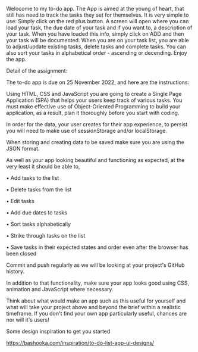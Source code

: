 Welocome to my to-do app.
The App is aimed at the young of heart, that still has need to track the tasks they set for themselves.
It is very simple to use:
Simply click on the red plus button.
A screen will open where you can load your task, the due date of your task and if you want to, a description of your task.
When you have loaded this info, simply click on ADD and then your task will be documented.
When you are on your task list, you are able to adjust/update existing tasks, delete tasks and complete tasks.
You can also sort your tasks in alphabetical order - ascending or decending.
Enjoy the app.

Detail of the assignment:

The to-do app is due on 25 November 2022, and here are the instructions:

Using  HTML, CSS and JavaScript you are going to create a Single Page Application (SPA) that helps your users keep track of various tasks. You must make effective use of Object-Oriented Programming to build your application, as a result, plan it thoroughly before you start with coding.

In order for the data, your user creates for their app experience, to persist you will need to make use of sessionStorage and/or localStorage.

When storing and creating data to be saved make sure you are using the JSON format. 

As well as your app looking beautiful and functioning as expected, at the very least it should be able to,

  

• Add tasks to the list

• Delete tasks from the list

• Edit tasks

• Add due dates to tasks

• Sort tasks alphabetically

• Strike through tasks on the list

• Save tasks in their expected states and order even after the browser has been closed

 

Commit and push regularly as we will be looking at your project's GitHub history. 

In addition to that functionality, make sure your app looks good using CSS, animation and JavaScript where necessary.

Think about what would make an app such as this useful for yourself and what will take your project above and beyond the brief within a realistic timeframe. If you don't find your own app particularly useful, chances are nor will it's users!

Some design inspiration to get you started

https://bashooka.com/inspiration/to-do-list-app-ui-designs/

